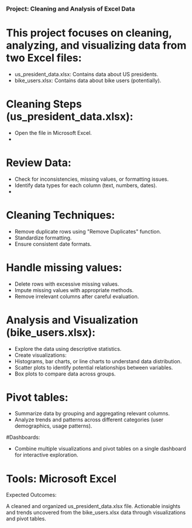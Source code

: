 ### Project: Cleaning and Analysis of Excel Data

# This project focuses on cleaning, analyzing, and visualizing data from two Excel files:
- us_president_data.xlsx: Contains data about US presidents.
- bike_users.xlsx: Contains data about bike users (potentially).

# Cleaning Steps (us_president_data.xlsx):
- Open the file in Microsoft Excel.
- 
# Review Data:
- Check for inconsistencies, missing values, or formatting issues.
- Identify data types for each column (text, numbers, dates).
- 
# Cleaning Techniques:
- Remove duplicate rows using "Remove Duplicates" function.
- Standardize formatting.
- Ensure consistent date formats.

# Handle missing values:
- Delete rows with excessive missing values.
- Impute missing values with appropriate methods.
- Remove irrelevant columns after careful evaluation.

# Analysis and Visualization (bike_users.xlsx):
- Explore the data using descriptive statistics.
- Create visualizations:
- Histograms, bar charts, or line charts to understand data distribution.
- Scatter plots to identify potential relationships between variables.
- Box plots to compare data across groups.
  
# Pivot tables:
- Summarize data by grouping and aggregating relevant columns.
- Analyze trends and patterns across different categories (user demographics, usage patterns).

#Dashboards:
- Combine multiple visualizations and pivot tables on a single dashboard for interactive exploration.
# Tools: Microsoft Excel

Expected Outcomes:

A cleaned and organized us_president_data.xlsx file.
Actionable insights and trends uncovered from the bike_users.xlsx data through visualizations and pivot tables.
